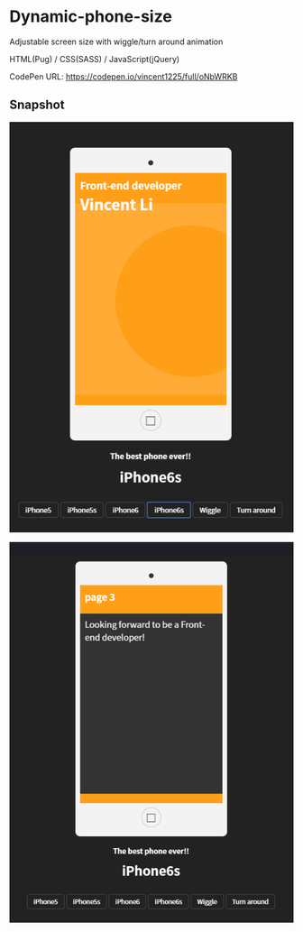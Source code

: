# Dynamic-phone-size

Adjustable screen size with wiggle/turn around animation

HTML(Pug) / CSS(SASS) / JavaScript(jQuery)

CodePen URL: https://codepen.io/vincent1225/full/oNbWRKB

## Snapshot
![Hahow](https://github.com/Saint1225/Dynamic-phone-size/blob/master/Dynamic%20phone%20size%201.png)

![Hahow](https://github.com/Saint1225/Dynamic-phone-size/blob/master/Dynamic%20phone%20size%202.png)

